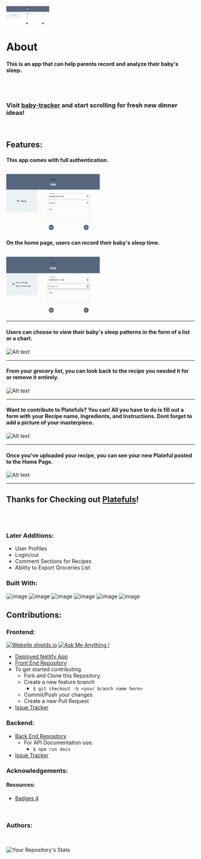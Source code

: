 <!-- ![Alt text](/images/logo.png) -->
<img src='images/logo.png' width='115' height='50'>

# About

#### This is an app that can help parents record and analyze their baby's sleep.

<br>

<br/>

### Visit [baby-tracker](https://babysleep.vercel.app/) and start scrolling for fresh new dinner ideas!

<br/>

## Features:

#### This app comes with full authentication.

## <img src='images/authentication.gif' width='250' height='150'>

#### On the home page, users can record their baby's sleep time.

## <img src='images/record.gif' width='250' height='150'>

---

#### Users can choose to view their baby's sleep patterns in the form of a list or a chart.

![Alt text](/Images/SCR3_2.gif)

---

#### From your grocery list, you can look back to the recipe you needed it for or remove it entirely.

![Alt text](/Images/SCR4_4.gif)

---

#### Want to contribute to Platefuls? You can! All you have to do is fill out a form with your Recipe name, Ingredients, and Instructions. Dont forget to add a picture of your masterpiece.

![Alt text](/Images/SCR5_2.gif)

---

#### Once you've uploaded your recipe, you can see your new Plateful posted to the Home Page.

![Alt text](/Images/SCR6_1.gif)

---

## Thanks for Checking out [Platefuls](https://recipes-ga.netlify.app/)!

<br/>
<br/>

### Later Additions:

- User Profiles
- Login/out
- Comment Sections for Recipes
- Ability to Export Groceries List

### Built With:

![image](https://img.shields.io/badge/HTML5-E34F26?style=for-the-badge&logo=html5&logoColor=white)
![image](https://img.shields.io/badge/CSS3-1572B6?style=for-the-badge&logo=css3&logoColor=white)
![image](https://img.shields.io/badge/JavaScript-323330?style=for-the-badge&logo=javascript&logoColor=F7DF1E)
![image](https://img.shields.io/badge/React-20232A?style=for-the-badge&logo=react&logoColor=61DAFB)
![image](https://img.shields.io/badge/React_Router-CA4245?style=for-the-badge&logo=react-router&logoColor=white)
![image](https://img.shields.io/badge/Netlify-00C7B7?style=for-the-badge&logo=netlify&logoColor=white)

## Contributions:

### Frontend:

[![Website shields.io](https://img.shields.io/website-up-down-green-red/http/shields.io.svg)](https://recipes-ga.netlify.app/)
[![Ask Me Anything !](https://img.shields.io/badge/Ask%20me-anything-1abc9c.svg)](https://github.com/evRook/Recipes-Instagram-Mock-FE/issues)

- [Deployed Netlify App](https://recipes-ga.netlify.app/)
- [Front End Repository](https://github.com/evRook/Recipes-Instagram-Mock-FE)
- To get started contributing.
  - Fork and Clone this Repository.
  - Create a new feature branch
    - `$ git checkout -b <your branch name here>`
  - Commit/Push your changes
  - Create a new Pull Request
- [Issue Tracker](https://github.com/evRook/Recipes-Instagram-Mock-FE/issues)

### Backend:

- [Back End Repository](https://github.com/locb65/Recipes-Instagram-Mock)
  - For API Documentation use:
    - `$ npm run docs`
- [Issue Tracker](https://github.com/locb65/Recipes-Instagram-Mock/issues)

### Acknowledgements:

#### Resources:

- [Badges 4](https://github.com/alexandresanlim/Badges4-README.md-Profile)

<br/>

### Authors:

<br/>

![Your Repository's Stats](https://contrib.rocks/image?repo=evRook/Recipes-Instagram-Mock-FE)
